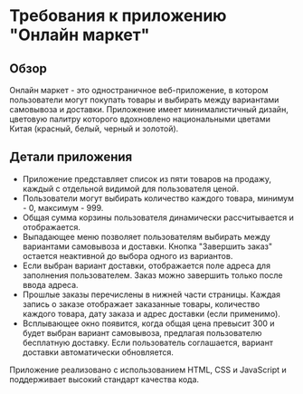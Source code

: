 # Требования к приложению "Онлайн маркет"

## Обзор

Онлайн маркет - это одностраничное веб-приложение, в котором пользователи могут покупать товары и выбирать между вариантами самовывоза и доставки. Приложение имеет минималистичный дизайн, цветовую палитру которого вдохновлено национальными цветами Китая (красный, белый, черный и золотой).

## Детали приложения

* Приложение представляет список из пяти товаров на продажу, каждый с отдельной видимой для пользователя ценой.
* Пользователи могут выбирать количество каждого товара, минимум - 0, максимум - 999.
* Общая сумма корзины пользователя динамически рассчитывается и отображается.
* Выпадающее меню позволяет пользователям выбирать между вариантами самовывоза и доставки. Кнопка "Завершить заказ" остается неактивной до выбора одного из вариантов.
* Если выбран вариант доставки, отображается поле адреса для заполнения пользователем. Заказ можно завершить только после ввода адреса.
* Прошлые заказы перечислены в нижней части страницы. Каждая запись о заказе отображает заказанные товары, количество каждого товара, дату заказа и адрес доставки (если применимо).
* Всплывающее окно появится, когда общая цена превысит 300 и будет выбран вариант самовывоза, предлагая пользователю бесплатную доставку. Если пользователь соглашается, вариант доставки автоматически обновляется.

Приложение реализовано с использованием HTML, CSS и JavaScript и поддерживает высокий стандарт качества кода.

